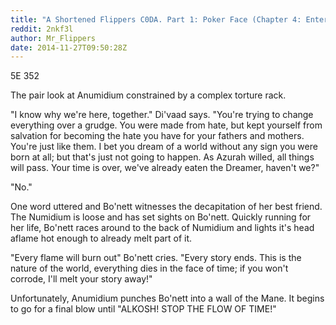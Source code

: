 ```yaml
---
title: "A Shortened Flippers C0DA. Part 1: Poker Face (Chapter 4: Enter The Dragon/Cat)"
reddit: 2nkf3l
author: Mr_Flippers
date: 2014-11-27T09:50:28Z
---
```


5E 352

The pair look at Anumidium constrained by a complex torture rack.

"I know why we're here, together." Di'vaad says. "You're trying to change everything over a grudge. You were made from hate, but kept yourself from salvation for becoming the hate you have for your fathers and mothers. You're just like them. I bet you dream of a world without any sign you were born at all; but that's just not going to happen. As Azurah willed, all things will pass. Your time is over, we've already eaten the Dreamer, haven't we?"

"No."

One word uttered and Bo'nett witnesses the decapitation of her best friend. The Numidium is loose and has set sights on Bo'nett. Quickly running for her life, Bo'nett races around to the back of Numidium and lights it's head aflame hot enough to already melt part of it.

"Every flame will burn out" Bo'nett cries. "Every story ends. This is the nature of the world, everything dies in the face of time; if you won't corrode, I'll melt your story away!"

Unfortunately, Anumidium punches Bo'nett into a wall of the Mane. It begins to go for a final blow until "ALKOSH! STOP THE FLOW OF TIME!"
